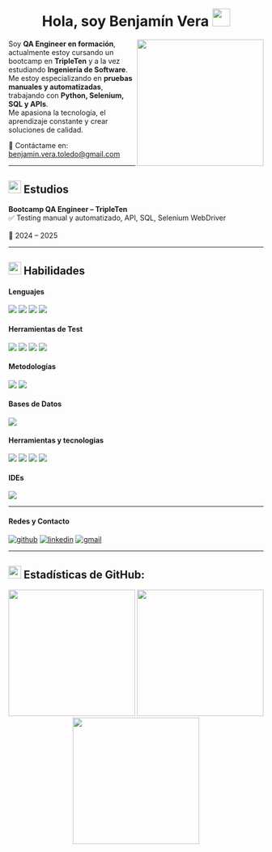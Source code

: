 <h1 align="center"><b>Hola, soy Benjamín Vera </b><img src="https://media.giphy.com/media/hvRJCLFzcasrR4ia7z/giphy.gif" width="35"></h1>  
<picture> <img align="right" src="https://github.com/7oSkaaa/7oSkaaa/blob/main/Images/Right_Side.gif?raw=true" width = 250px></picture>


Soy **QA Engineer en formación**, actualmente estoy cursando un bootcamp en **TripleTen** y a la vez estudiando **Ingeniería de Software**.  
Me estoy especializando en **pruebas manuales y automatizadas**, trabajando con **Python, Selenium, SQL y APIs**.  
Me apasiona la tecnología, el aprendizaje constante y crear soluciones de calidad.  

📩 Contáctame en: <a href="mailto:benjamin.vera.toledo@gmail.com">benjamin.vera.toledo@gmail.com</a>  

---

<h2>
  <img src="https://media4.giphy.com/media/v1.Y2lkPTc5MGI3NjExY3l0cWxnMHdtc2lsYXV5bG9zMmQ5ZHgya3Jrdjc1Zng0a3NlbnRkbSZlcD12MV9pbnRlcm5hbF9naWZfYnlfaWQmY3Q9cw/pGnNhScvs9Udt1WSkA/giphy.gif" width="25px">
  Estudios
</h2>

**Bootcamp QA Engineer – TripleTen** <br/>
✅ Testing manual y automatizado, API, SQL, Selenium WebDriver <br/>  
📅 2024 – 2025 <br/>

---

<h2><img src="https://media.giphy.com/media/QssGEmpkyEOhBCb7e1/giphy.gif" width="25px">  Habilidades</h2>

<h4>Lenguajes</h4>
<span> 
  <img src="https://img.shields.io/badge/Python-3776AB?style=for-the-badge&logo=python&logoColor=white">
  <img src="https://img.shields.io/badge/SQL-003B57?style=for-the-badge&logo=databricks&logoColor=white">
  <img src="https://img.shields.io/badge/HTML5-E34F26?style=for-the-badge&logo=html5&logoColor=white">
  <img src="https://img.shields.io/badge/CSS3-1572B6?style=for-the-badge&logo=css3&logoColor=white">
</span>  

<h4>Herramientas de Test</h4>
<span>
  <img src="https://img.shields.io/badge/Selenium-43B02A?style=for-the-badge&logo=selenium&logoColor=white">
  <img src="https://img.shields.io/badge/Postman-FF6C37?style=for-the-badge&logo=postman&logoColor=white">
  <img src="https://img.shields.io/badge/Pytest-0A9EDC?style=for-the-badge&logo=pytest&logoColor=white">
  <img src="https://img.shields.io/badge/JIRA-0052CC?style=for-the-badge&logo=jira&logoColor=white">
</span>  

<h4>Metodologías</h4>
<span>
  <img src="https://img.shields.io/badge/Scrum-6DB33F?style=for-the-badge&logo=scrumalliance&logoColor=white">
  <img src="https://img.shields.io/badge/Agile-2496ED?style=for-the-badge&logo=agile&logoColor=white">
</span>

<h4>Bases de Datos</h4>
<span>
  <img src="https://img.shields.io/badge/PostgreSQL-316192?style=for-the-badge&logo=postgresql&logoColor=white">
</span>

<h4>Herramientas y tecnologias</h4>
<span>
  <img src="https://img.shields.io/badge/Git-F05032?style=for-the-badge&logo=git&logoColor=white">
  <img src="https://img.shields.io/badge/GitHub-181717?style=for-the-badge&logo=github&logoColor=white">
  <img src="https://img.shields.io/badge/Linux-FCC624?style=for-the-badge&logo=linux&logoColor=black">
  <img src="https://img.shields.io/badge/Bash-4EAA25?style=for-the-badge&logo=gnubash&logoColor=white">
</span>

<h4>IDEs</h4>
<span>
  <img src="https://img.shields.io/badge/PyCharm-000000?style=for-the-badge&logo=pycharm&logoColor=white">
</span>

---

<h4> Redes y Contacto</h4>
<p>
<a href="https://github.com/Benjamin-vera-QA" target="_blank"><img alt="github"  src="https://img.shields.io/badge/GitHub-181717?style=for-the-badge&logo=github&logoColor=white"></a>
<a href="https://www.linkedin.com/in/benjamin-vera-qa" target="_blank"><img  alt="linkedin"  src="https://img.shields.io/badge/LinkedIn-0A66C2?style=for-the-badge&logo=linkedin&logoColor=white"></a>
<a href="mailto:benjamin.vera.toledo@gmail.com" target="_blank"><img  alt="gmail"  src="https://img.shields.io/badge/Gmail-D14836?style=for-the-badge&logo=gmail&logoColor=white"></a>
</p>

---

<h2><img src="https://media.giphy.com/media/cj87CxfRtrUifF3Ryk/giphy.gif" width="25px">  Estadísticas de GitHub:</h2>  

<div align="center">
 <img src="https://github-readme-stats.vercel.app/api?username=benjavt&show_icons=true&theme=tokyonight&locale=es&custom_title=Estadísticas%20de%20Benjamín" height="250"/>
  <img src="https://github-readme-streak-stats.herokuapp.com/?user=benjavt&theme=material-palenight" height="250"/>
  <img src="https://github-readme-stats.vercel.app/api/top-langs/?username=benjavt&layout=compact&theme=tokyonight&hide_border=false" height="250" />
</div>


